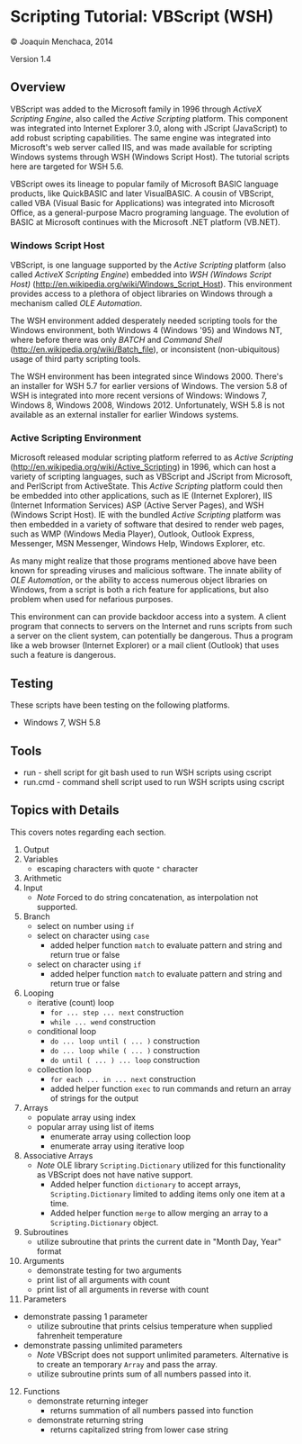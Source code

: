 # Scripting Tutorial: VBScript (WSH)

© Joaquin Menchaca, 2014

Version 1.4

## Overview

VBScript was added to the Microsoft family in 1996 through *ActiveX Scripting Engine*, also called the *Active Scripting* platform.  This component was integrated into Internet Explorer 3.0, along with JScript (JavaScript) to add robust scripting capabilities.  The same engine was integrated into Microsoft's web server called IIS, and was made available for scripting Windows systems through WSH (Windows Script Host).  The tutorial scripts here are targeted for WSH 5.6.

VBScript owes its lineage to popular family of Microsoft BASIC language products, like QuickBASIC and later VisualBASIC.  A cousin of VBScript, called VBA (Visual Basic for Applications) was integrated into Microsoft Office, as a general-purpose Macro programing language.  The evolution of BASIC at Microsoft continues with the Microsoft .NET platform (VB.NET).

### Windows Script Host

VBScript, is one language supported by the *Active Scripting* platform (also called *ActiveX Scripting Engine*) embedded into *WSH (Windows Script Host)* (http://en.wikipedia.org/wiki/Windows_Script_Host).  This environment provides access to a plethora of object libraries on Windows through a mechanism called *OLE Automation*.  

The WSH environment added desperately needed scripting tools for the Windows environment, both Windows 4 (Windows '95) and Windows NT, where before there was only *BATCH* and *Command Shell* (http://en.wikipedia.org/wiki/Batch_file), or inconsistent (non-ubiquitous) usage of third party scripting tools.

The WSH environment has been integrated since Windows 2000.  There's an installer for WSH 5.7 for earlier versions of Windows.  The version 5.8 of WSH is integrated into more recent versions of Windows: Windows 7, Windows 8, Windows 2008, Windows 2012.  Unfortunately, WSH 5.8 is not available as an external installer for earlier Windows systems.

### Active Scripting Environment

Microsoft released modular scripting platform referred to as *Active Scripting* (http://en.wikipedia.org/wiki/Active_Scripting) in 1996, which can host a variety of scripting languages, such as VBScript and JScript from Microsoft, and PerlScript from ActiveState.  This *Active Scripting* platform could then be embedded into other applications, such as IE (Internet Explorer), IIS (Internet Information Services) ASP (Active Server Pages), and WSH (Windows Script Host).  IE with the bundled *Active Scripting* platform was then embedded in a variety of software that desired to render web pages, such as WMP (Windows Media Player), Outlook, Outlook Express, Messenger, MSN Messenger, Windows Help, Windows Explorer, etc.

As many might realize that those programs mentioned above have been known for spreading viruses and malicious software.  The innate ability of *OLE Automation*, or the ability to access numerous object libraries on Windows, from a script is both a rich feature for applications, but also problem when used for nefarious purposes.

This environment can can provide backdoor access into a system.  A client program that connects to servers on the Internet and runs scripts from such a server on the client system, can potentially be dangerous.  Thus a program like a web browser (Internet Explorer) or a mail client (Outlook) that uses such a feature is dangerous.


## Testing

These scripts have been testing on the following platforms.

* Windows 7, WSH 5.8
 
## Tools

* run - shell script for git bash used to run WSH scripts using cscript
* run.cmd - command shell script used to run WSH scripts using cscript

## Topics with Details 

This covers notes regarding each section.

1. Output
2. Variables
   * escaping characters with quote ```"``` character
3. Arithmetic
4. Input
   * *Note* Forced to do string concatenation, as interpolation not supported.
5. Branch
   * select on number using ```if```
   * select on character using ```case```
     * added helper function ```match``` to evaluate pattern and string and return true or false 
   * select on character using ```if```
     * added helper function ```match``` to evaluate pattern and string and return true or false  
6. Looping
   * iterative (count) loop
     * ```for ... step ... next``` construction
     * ```while ... wend``` construction
   * conditional loop
     * ```do ... loop until ( ... )``` construction
     * ```do ... loop while ( ... )``` construction
     * ```do until ( ... ) ... loop``` construction 
   * collection loop
     * ```for each ... in ... next``` construction
     * added helper function ```exec``` to run commands and return an array of strings for the output
7. Arrays
   * populate array using index
   * popular array using list of items
     * enumerate array using collection loop
     * enumerate array using iterative loop
8. Associative Arrays
   * *Note* OLE library ```Scripting.Dictionary``` utilized for this functionality as VBScript does not have native support.
     * Added helper function ```dictionary``` to accept arrays, ```Scripting.Dictionary``` limited to adding items only one item at a time.
     * Added helper function ```merge``` to allow merging an array to a ```Scripting.Dictionary``` object.
9. Subroutines
   * utilize subroutine that prints the current date in "Month Day, Year" format
10. Arguments
    * demonstrate testing for two arguments
    * print list of all arguments with count
    * print list of all arguments in reverse with count
11. Parameters
   * demonstrate passing 1 parameter
     * utilize subroutine that prints celsius temperature when supplied fahrenheit temperature
   * demonstrate passing unlimited parameters
     * *Note* VBScript does not support unlimited parameters.  Alternative is to create an temporary ```Array``` and pass the array.
     * utilize subroutine prints sum of all numbers passed into it.
12. Functions
    * demonstrate returning integer
      * returns summation of all numbers passed into function 
    * demonstrate returning string
      * returns capitalized string from lower case string 
